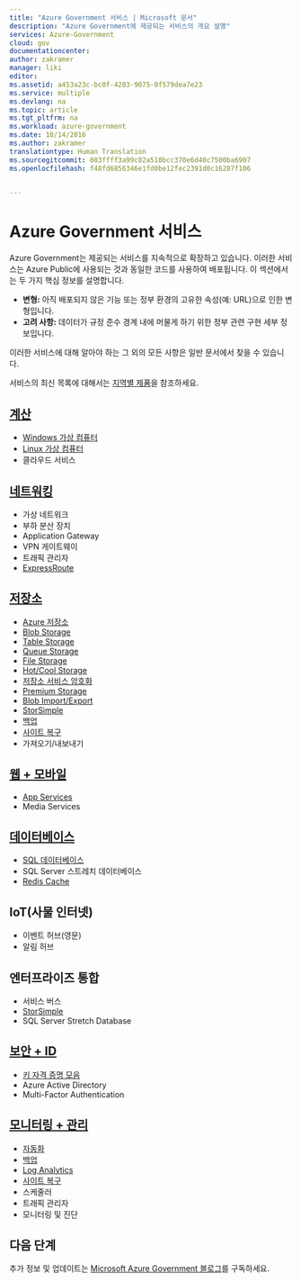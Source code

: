 ```yaml
---
title: "Azure Government 서비스 | Microsoft 문서"
description: "Azure Government에 제공되는 서비스의 개요 설명"
services: Azure-Government
cloud: gov
documentationcenter: 
author: zakramer
manager: liki
editor: 
ms.assetid: a453a23c-bc0f-4203-9075-0f579dea7e23
ms.service: multiple
ms.devlang: na
ms.topic: article
ms.tgt_pltfrm: na
ms.workload: azure-government
ms.date: 10/14/2016
ms.author: zakramer
translationtype: Human Translation
ms.sourcegitcommit: 083ffff3a99c82a518bcc370e6d40c7500ba6907
ms.openlocfilehash: f48fd6856346e1fd0be12fec2391d0c16287f106


---
```

# <a name="azure-government-services"></a>Azure Government 서비스
Azure Government는 제공되는 서비스를 지속적으로 확장하고 있습니다.  이러한 서비스는 Azure Public에 사용되는 것과 동일한 코드를 사용하여 배포됩니다.  이 섹션에서는 두 가지 핵심 정보를 설명합니다.

* **변형:** 아직 배포되지 않은 기능 또는 정부 환경의 고유한 속성(예: URL)으로 인한 변형입니다.  
* **고려 사항:** 데이터가 규정 준수 경계 내에 머물게 하기 위한 정부 관련 구현 세부 정보입니다.

이러한 서비스에 대해 알아야 하는 그 외의 모든 사항은 일반 문서에서 찾을 수 있습니다.

서비스의 최신 목록에 대해서는 [지역별 제품](https://azure.microsoft.com/regions/services/)을 참조하세요. 

## <a name="computedocumentation-government-computemd"></a>[계산](documentation-government-compute.md)
* [Windows 가상 컴퓨터](documentation-government-compute.md#virtual-machines)
* [Linux 가상 컴퓨터](documentation-government-compute.md#virtual-machines)
* 클라우드 서비스

## <a name="networkingdocumentation-government-networkingmd"></a>[네트워킹](documentation-government-networking.md)
* 가상 네트워크
* 부하 분산 장치
* Application Gateway
* VPN 게이트웨이
* 트래픽 관리자
* [ExpressRoute](documentation-government-networking.md#expressroute-private-connectivity)

## <a name="storagedocumentation-government-services-storagemd"></a>[저장소](documentation-government-services-storage.md)
* [Azure 저장소](documentation-government-services-storage.md#azure-storage)
* [Blob Storage](documentation-government-services-storage.md#azure-storage)
* [Table Storage](documentation-government-services-storage.md#azure-storage)
* [Queue Storage](documentation-government-services-storage.md#azure-storage)
* [File Storage](documentation-government-services-storage.md#azure-storage)
* [Hot/Cool Storage](documentation-government-services-storage.md#azure-storage)
* [저장소 서비스 암호화](documentation-government-services-storage.md#azure-storage)
* [Premium Storage](documentation-government-services-storage.md#azure-storage)
* [Blob Import/Export](documentation-government-services-storage.md#azure-storage)
* [StorSimple](documentation-government-services-storage.md)
* [백업](documentation-government-services-backup.md)
* [사이트 복구](documentation-government-services-monitoringandmanagement.md#site-recovery)
* 가져오기/내보내기

## <a name="web--mobiledocumentation-government-services-webandmobilemd"></a>[웹 + 모바일](documentation-government-services-webandmobile.md)
* [App Services](documentation-government-services-webandmobile.md#app-services)
* Media Services

## <a name="databasesdocumentation-government-services-databasemd"></a>[데이터베이스](documentation-government-services-database.md)
* [SQL 데이터베이스](documentation-government-services-database.md#sql-database)
* SQL Server 스트레치 데이터베이스
* [Redis Cache](documentation-government-services-database.md#azure-redis-cache)

## <a name="internet-of-things-iot"></a>IoT(사물 인터넷)
* 이벤트 허브(영문)
* 알림 허브

## <a name="enterprise-integration"></a>엔터프라이즈 통합
* 서비스 버스
* [StorSimple](documentation-government-services-storage.md)
* SQL Server Stretch Database

## <a name="security--identitydocumentation-government-services-securityandidentitymd"></a>[보안 + ID](documentation-government-services-securityandidentity.md)
* [키 자격 증명 모음](documentation-government-services-securityandidentity.md#key-vault)
* Azure Active Directory
* Multi-Factor Authentication

## <a name="monitoring--managementdocumentation-government-services-monitoringandmanagementmd"></a>[모니터링 + 관리](documentation-government-services-monitoringandmanagement.md)
* [자동화](documentation-government-services-monitoringandmanagement.md#automation)
* [백업](documentation-government-services-backup.md) 
* [Log Analytics](documentation-government-services-monitoringandmanagement.md#log-analytics)
* [사이트 복구](documentation-government-services-monitoringandmanagement.md#site-recovery)
* 스케줄러
* 트래픽 관리자
* 모니터링 및 진단

## <a name="next-steps"></a>다음 단계
추가 정보 및 업데이트는 [Microsoft Azure Government 블로그](https://blogs.msdn.microsoft.com/azuregov/)를 구독하세요.




<!--HONumber=Jan17_HO2-->


